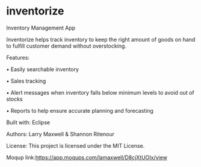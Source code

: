 # inventorize
Inventory Management App

Inventorize helps track inventory to keep the right amount of goods on hand to fulfill customer demand without overstocking.

Features:

•	Easily searchable inventory

•	Sales tracking 

•	Alert messages when inventory falls below minimum levels to avoid out of stocks

•	Reports to help ensure accurate planning and forecasting

Built with: Eclipse

Authors: Larry Maxwell & Shannon Ritenour

License: This project is licensed under the MIT License.

Moqup link:https://app.moqups.com/lamaxwell/D8cjXtUOIx/view
